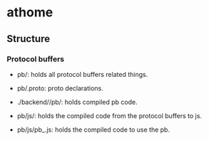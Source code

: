# athome

## Structure 


### Protocol buffers

- pb/: holds all protocol buffers related things.
- pb/<pkg>.proto: proto declarations.

- ./backend/<svc>/pb<svc>/: holds compiled pb code.

- pb/js/: holds the compiled code from the protocol buffers to js.
- pb/js/pb_<pkg>.js: holds the compiled code to use the <pkg> pb.

